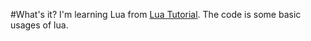 #What's it?
I'm learning Lua from [Lua Tutorial](https://www.tutorialspoint.com/lua/lua_functions.htm).
The code is some basic usages of lua.

